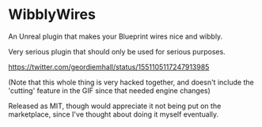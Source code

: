 # WibblyWires

An Unreal plugin that makes your Blueprint wires nice and wibbly.

Very serious plugin that should only be used for serious purposes.

https://twitter.com/geordiemhall/status/1551105117247913985

(Note that this whole thing is very hacked together, and doesn't include the 'cutting' feature in the GIF since that needed engine changes)

Released as MIT, though would appreciate it not being put on the marketplace, since I've thought about doing it myself eventually.
